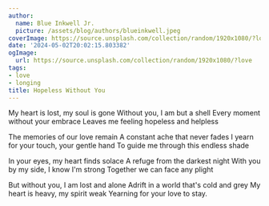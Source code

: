 ```yaml
---
author:
  name: Blue Inkwell Jr.
  picture: /assets/blog/authors/blueinkwell.jpeg
coverImage: https://source.unsplash.com/collection/random/1920x1080/?love
date: '2024-05-02T20:02:15.803382'
ogImage:
  url: https://source.unsplash.com/collection/random/1920x1080/?love
tags:
- love
- longing
title: Hopeless Without You
---
```


My heart is lost, my soul is gone
Without you, I am but a shell
Every moment without your embrace
Leaves me feeling hopeless and helpless

The memories of our love remain
A constant ache that never fades
I yearn for your touch, your gentle hand
To guide me through this endless shade

In your eyes, my heart finds solace
A refuge from the darkest night
With you by my side, I know I'm strong
Together we can face any plight

But without you, I am lost and alone
Adrift in a world that's cold and grey
My heart is heavy, my spirit weak
Yearning for your love to stay.